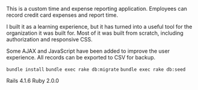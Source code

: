This is a custom time and expense reporting application.  Employees can record credit card expenses and report time.  

I built it as a learning experience, but it has turned into a useful tool for the organization it was built for.  Most of it was built from scratch, including authorization and responsive CSS.  

Some AJAX and JavaScript have been added to improve the user experience. All records can be exported to CSV for backup.  

`bundle install`
`bundle exec rake db:migrate`
`bundle exec rake db:seed`

Rails 4.1.6
Ruby 2.0.0
